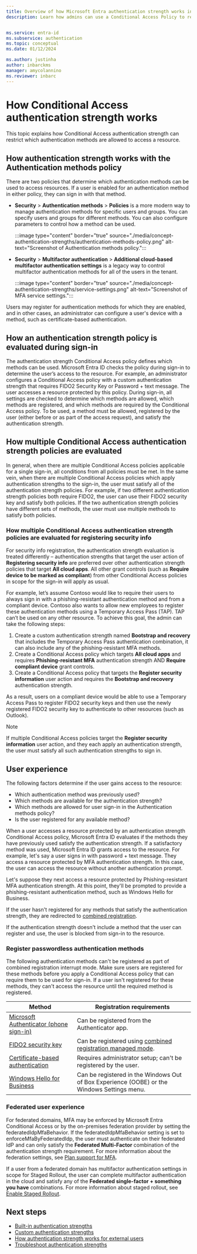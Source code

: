 ```yaml
---
title: Overview of how Microsoft Entra authentication strength works in a Conditional Access policy
description: Learn how admins can use a Conditional Access Policy to require specific authentication combinations to access a resource.


ms.service: entra-id
ms.subservice: authentication
ms.topic: conceptual
ms.date: 01/12/2024

ms.author: justinha
author: inbarckms
manager: amycolannino
ms.reviewer: inbarc
---
```

#  How Conditional Access authentication strength works 

This topic explains how Conditional Access authentication strength can restrict which authentication methods are allowed to access a resource.
<!-- ### Place holder:How to create Conditional Access policy that uses authentication strength
-	Add a note that you can use either require mfa or require auth strengths
- (JF) Possibly add a reference doc that lists all the definitions of the things you can configure?
-->

## How authentication strength works with the Authentication methods policy
There are two policies that determine which authentication methods can be used to access resources. If a user is enabled for an authentication method in either policy, they can sign in with that method. 

- **Security** > **Authentication methods** > **Policies** is a more modern way to manage authentication methods for specific users and groups. You can specify users and groups for different methods. You can also configure parameters to control how a method can be used.  

  :::image type="content" border="true" source="./media/concept-authentication-strengths/authentication-methods-policy.png" alt-text="Screenshot of Authentication methods policy.":::

- **Security** > **Multifactor authentication** > **Additional cloud-based multifactor authentication settings** is a legacy way to control multifactor authentication methods for all of the users in the tenant. 

  :::image type="content" border="true" source="./media/concept-authentication-strengths/service-settings.png" alt-text="Screenshot of MFA service settings.":::

Users may register for authentication methods for which they are enabled, and in other cases, an administrator can configure a user's device with a method, such as certificate-based authentication.

## How an authentication strength policy is evaluated during sign-in 

The authentication strength Conditional Access policy defines which methods can be used. Microsoft Entra ID checks the policy during sign-in to determine the user’s access to the resource. For example, an administrator configures a Conditional Access policy with a custom authentication strength that requires FIDO2 Security Key or Password + text message. The user accesses a resource protected by this policy. During sign-in, all settings are checked to determine which methods are allowed, which methods are registered, and which methods are required by the Conditional Access policy. To be used, a method must be allowed, registered by the user (either before or as part of the access request), and satisfy the authentication strength. 

## How multiple Conditional Access authentication strength policies are evaluated 

In general, when there are multiple Conditional Access policies applicable for a single sign-in, all conditions from all policies must be met. In the same vein, when there are multiple Conditional Access policies which apply authentication strengths to the sign-in, the user must satisfy all of the authentication strength policies. For example, if two different authentication strength policies both require FIDO2, the user can use their FIDO2 security key and satisfy both policies. If the two authentication strength policies have different sets of methods, the user must use multiple methods to satisfy both policies. 

### How multiple Conditional Access authentication strength policies are evaluated for registering security info 

For security info registration, the authentication strength evaluation is treated differently – authentication strengths that target the user action of **Registering security info** are preferred over other authentication strength policies that target **All cloud apps**. All other grant controls (such as **Require device to be marked as compliant**) from other Conditional Access policies in scope for the sign-in will apply as usual.  

For example, let’s assume Contoso would like to require their users to always sign in with a phishing-resistant authentication method and from a compliant device. Contoso also wants to allow new employees to register these authentication methods using a Temporary Access Pass (TAP). TAP can’t be used on any other resource. To achieve this goal, the admin can take the following steps: 

1. Create a custom authentication strength named **Bootstrap and recovery** that includes the Temporary Access Pass authentication combination, it can also include any of the phishing-resistant MFA methods.  
1. Create a Conditional Access policy which targets **All cloud apps** and requires **Phishing-resistant MFA** authentication strength AND **Require compliant device** grant controls. 
1. Create a Conditional Access policy that targets the **Register security information** user action and requires the **Bootstrap and recovery** authentication strength. 

As a result, users on a compliant device would be able to use a Temporary Access Pass to register FIDO2 security keys and then use the newly registered FIDO2 security key to authenticate to other resources (such as Outlook). 

>[!NOTE] 
>If multiple Conditional Access policies target the **Register security information** user action, and they each apply an authentication strength, the user must satisfy all such authentication strengths to sign in. 

## User experience

The following factors determine if the user gains access to the resource: 

- Which authentication method was previously used?
- Which methods are available for the authentication strength? 
- Which methods are allowed for user sign-in in the Authentication methods policy?
- Is the user registered for any available method?

When a user accesses a resource protected by an authentication strength Conditional Access policy, Microsoft Entra ID evaluates if the methods they have previously used satisfy the authentication strength. If a satisfactory method was used, Microsoft Entra ID grants access to the resource. For example, let's say a user signs in with password + text message. They access a resource protected by MFA authentication strength. In this case, the user can access the resource without another authentication prompt.

Let's suppose they next access a resource protected by Phishing-resistant MFA authentication strength. At this point, they'll be prompted to provide a phishing-resistant authentication method, such as Windows Hello for Business. 

If the user hasn't registered for any methods that satisfy the authentication strength, they are redirected to [combined registration](concept-registration-mfa-sspr-combined.md#interrupt-mode). <!-- making this a comment for now because we have a limitation. Once it is fixed we can remove the comment::: Only users who satisfy MFA are redirected to register another strong authentication method.-->

If the authentication strength doesn't include a method that the user can register and use, the user is blocked from sign-in to the resource. 

### Register passwordless authentication methods

The following authentication methods can't be registered as part of combined registration interrupt mode. Make sure users are registered for these methods before you apply a Conditional Access policy that can require them to be used for sign-in. If a user isn't registered for these methods, they can't access the resource until the required method is registered. 

| Method | Registration requirements |
|--------|---------------------------|
|[Microsoft Authenticator (phone sign-in)](https://support.microsoft.com/account-billing/add-your-work-or-school-account-to-the-microsoft-authenticator-app-43a73ab5-b4e8-446d-9e54-2a4cb8e4e93c) | Can be registered from the Authenticator app.|
|[FIDO2 security key](howto-authentication-passwordless-security-key.md) | Can be registered using [combined registration managed mode](concept-registration-mfa-sspr-combined.md#manage-mode). |
|[Certificate-based authentication](concept-certificate-based-authentication.md) | Requires administrator setup; can't be registered by the user. |
|[Windows Hello for Business](/windows/security/identity-protection/hello-for-business/hello-prepare-people-to-use) | Can be registered in the Windows Out of Box Experience (OOBE) or the Windows Settings menu.|


### Federated user experience  
For federated domains, MFA may be enforced by Microsoft Entra Conditional Access or by the on-premises federation provider by setting the federatedIdpMfaBehavior. If the federatedIdpMfaBehavior setting is set to enforceMfaByFederatedIdp, the user must authenticate on their federated IdP and can only satisfy the **Federated Multi-Factor** combination of the authentication strength requirement. For more information about the federation settings, see [Plan support for MFA](~/identity/hybrid/connect/migrate-from-federation-to-cloud-authentication.md#plan-support-for-mfa).

If a user from a federated domain has multifactor authentication settings in scope for Staged Rollout, the user can complete multifactor authentication in the cloud and satisfy any of the **Federated single-factor + something you have** combinations. For more information about staged rollout, see [Enable Staged Rollout](how-to-mfa-server-migration-utility.md#enable-staged-rollout).

## Next steps

- [Built-in authentication strengths](concept-authentication-strengths.md)
- [Custom authentication strengths](concept-authentication-strength-advanced-options.md)
- [How authentication strength works for external users](concept-authentication-strength-external-users.md)
- [Troubleshoot authentication strengths](troubleshoot-authentication-strengths.md) 

